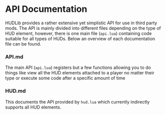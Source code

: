 # API Documentation
HUDLib provides a rather extensive yet simplistic API for use in third party mods. The API is mainly divided into different files depending on the type of HUD element, however, there is one main file (`api.lua`) containing code suitable for all types of HUDs. Below an overview of each documentation file can be found.

### API.md
The main API (`api.lua`) registers but a few functions allowing you to do things like view all the HUD elements attached to a player no matter their type or execute some code after a specific amount of time

### HUD.md
This documents the API provided by `hud.lua` which currently indirectly supports all HUD elements.
